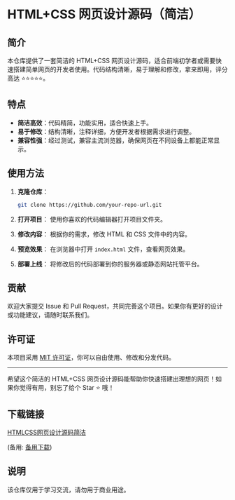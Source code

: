 # HTML+CSS 网页设计源码（简洁）

## 简介

本仓库提供了一套简洁的 HTML+CSS 网页设计源码，适合前端初学者或需要快速搭建简单网页的开发者使用。代码结构清晰，易于理解和修改，拿来即用，评分高达 ⭐⭐⭐⭐⭐。

## 特点

- **简洁高效**：代码精简，功能实用，适合快速上手。
- **易于修改**：结构清晰，注释详细，方便开发者根据需求进行调整。
- **兼容性强**：经过测试，兼容主流浏览器，确保网页在不同设备上都能正常显示。

## 使用方法

1. **克隆仓库**：
   ```bash
   git clone https://github.com/your-repo-url.git
   ```

2. **打开项目**：
   使用你喜欢的代码编辑器打开项目文件夹。

3. **修改内容**：
   根据你的需求，修改 HTML 和 CSS 文件中的内容。

4. **预览效果**：
   在浏览器中打开 `index.html` 文件，查看网页效果。

5. **部署上线**：
   将修改后的代码部署到你的服务器或静态网站托管平台。

## 贡献

欢迎大家提交 Issue 和 Pull Request，共同完善这个项目。如果你有更好的设计或功能建议，请随时联系我们。

## 许可证

本项目采用 [MIT 许可证](LICENSE)，你可以自由使用、修改和分发代码。

---

希望这个简洁的 HTML+CSS 网页设计源码能帮助你快速搭建出理想的网页！如果你觉得有用，别忘了给个 Star ⭐ 哦！

## 下载链接
[HTMLCSS网页设计源码简洁](https://pan.quark.cn/s/229d919f5c4c) 

(备用: [备用下载](https://pan.baidu.com/s/1C2M6BvADn0FY6hlKObQd6g?pwd=1234))

## 说明

该仓库仅用于学习交流，请勿用于商业用途。
